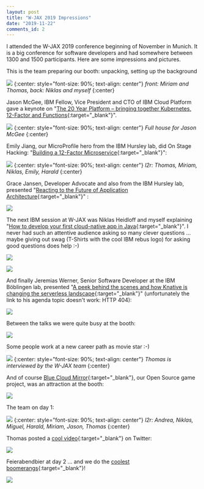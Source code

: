 ```yaml
---
layout: post
title: "W-JAX 2019 Impressions"
date: "2019-11-22"
comments_id: 2
---
```


I attended the W-JAX 2019 conference beginning of November in Munich. It is a big conference for software developers and had somewhere between 1300 and 1500 participants. Here are some impressions and pictures.

This is the team preparing our booth: unpacking, setting up the background

![](/images/2019/11/w-jax5.jpg?w=1024)
{:center: style="font-size: 90%; text-align: center"}
_front: Miriam and Thomas, back: Niklas and myself_
{:center}

Jason McGee, IBM Fellow, Vice President and CTO of IBM Cloud Platform gave a keynote on "[The 20 Year Platform – bringing together Kubernetes, 12-Factor and Functions](https://jax.de/cloud-container-serverless/the-20-year-platform-bringing-together-kubernetes-12-factor-and-functions/){:target="_blank"}".

![](/images/2019/11/w-jax3.jpg?w=1024)
{:center: style="font-size: 90%; text-align: center"}
_Full house for Jason McGee_
{:center}

Emily Jiang, our MicroProfile hero from the IBM Hursley lab, did On Stage Hacking: "[Building a 12-Factor Microservice](https://jax.de/serverside-enterprise-java/on-stage-hacking-building-a-12-factor-microservice/){:target="_blank"}":

![](/images/2019/11/twitter-1.png?w=595)
{:center: style="font-size: 90%; text-align: center"}
_l2r: Thomas, Miriam, Niklas, Emily, Harald_
{:center}

Grace Jansen, Developer Advocate and also from the IBM Hursley lab, presented "[Reacting to the Future of Application Architecture](https://jax.de/software-architecture/reacting-to-the-future-of-application-architecture/){:target="_blank"}" :

![](/images/2019/11/twitter-2.png?w=599)

The next IBM session at W-JAX was Niklas Heidloff and myself explaining "[How to develop your first cloud-native app in Java](https://jax.de/cloud-container-serverless/wie-entwickle-ich-meine-ersten-cloud-nativen-applikationen-mit-java/){:target="_blank"}". I never had such an attentive audience asking so many clever questions ... maybe giving out swag (T-Shirts with the cool IBM rebus logo) for asking good questions does help :-)

![](/images/2019/11/w-jax8-1.jpg?w=1024)

![](/images/2019/11/w-jax9.jpg?w=1024)

And finally Jeremias Werner, Senior Software Developer at the IBM Böblingen lab, presented "[A peek behind the scenes and how Knative is changing the serverless landscape](https://jax.de/speaker/jeremias-werner/){:target="_blank"}" (unfortunately the link to his agenda topic doesn't work: HTTP 404):

![](/images/2019/11/w-jax2.jpg?w=1024)

Between the talks we were quite busy at the booth:

![](/images/2019/11/w-jax1.jpg?w=1024)

Some people work at a new career path as movie star :-)

![](/images/2019/11/w-jax6.jpg?w=1024)
{:center: style="font-size: 90%; text-align: center"}
_Thomas is interviewed by the W-JAX team_
{:center}

And of course [Blue Cloud Mirror](https://github.com/IBM/blue-cloud-mirror){:target="_blank"}, our Open Source game project, was an attraction at the booth:

![](/images/2019/11/w-jax11.jpg?w=1024)

The team on day 1:

![](/images/2019/11/w-jax7.jpg?w=1024)
{:center: style="font-size: 90%; text-align: center"}
_l2r: Andrea, Niklas, Miguel, Harald, Miriam, Jason, Thomas_
{:center}

Thomas posted a [cool video](https://twitter.com/i/status/1192094720559865858){:target="_blank"} on Twitter:

![](/images/2019/11/twitter.png)

Feierabendbier at day 2 ... and we do the [coolest boomerangs](https://twitter.com/Jessieevaline/status/1192151519325503490){:target="_blank"}!

![](/images/2019/11/twitter-3.png?w=528)
